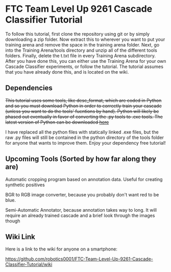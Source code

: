 # FTC Team Level Up 9261 Cascade Classifier Tutorial
To follow this tutorial, first clone the repository using git or by simply downloading a zip folder. Now extract this to wherever you want to put your training arena and remove the space in the training arena folder. Next, go into the Training Arena/tools directory and unzip all of the different tools folders. Finally, delete the t.txt file in every Training Arena subdirectory. After you have done this, you can either use the Training Arena for your own Cascade Classifier experiments, or follow the tutorial. The tutorial assumes that you have already done this, and is located on the wiki.

## Dependencies
~~This tutorial uses some tools, like desc_format, which are coded in Python and so you must download Python in order to correctly train your cascade (unless you want to do the tools' fucntions by hand). Python will likely be phased out eventually in favor of converting the .py tools to .exe tools. The latest version of Python can be downloaded [here](https://www.python.org/downloads/)~~

I have replaced all the python files with statically linked .exe files, but the raw .py files will still be contained in the python directory of the tools folder for anyone that wants to improve them. Enjoy your dependency free tutorial!

## Upcoming Tools (Sorted by how far along they are)
Automatic cropping program based on annotation data. Useful for creating synthetic positives

BGR to RGB image converter, because you probably don't want red to be blue.

Semi-Automatic Annotator, because annotation takes way to long. It will require an already trained cascade and a brief look through the images though

## Wiki Link
Here is a link to the wiki for anyone on a smartphone:

https://github.com/robotics0001/FTC-Team-Level-Up-9261-Cascade-Classifier-Tutorial/wiki
